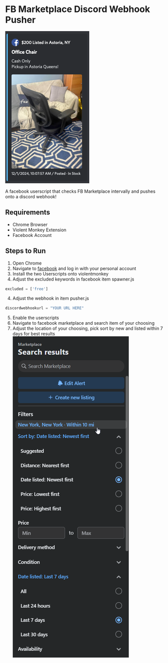 # FB Marketplace Discord Webhook Pusher

![alt text](image.png)

A facebook userscript that checks FB Marketplace intervally and pushes onto a discord webhook!

## Requirements

- Chrome Browser
- Violent Monkey Extension
- Facebook Account

## Steps to Run

1. Open Chrome
2. Navigate to [facebook](https://facebook.com) and log in with your personal account
3. Install the two Userscripts onto violentmonkey
4. Adjust the excluded keywords in facebook item spawner.js
```js
excluded = ['free'] 
```
4. Adjust the webhook in item pusher.js
```js
discordwebhookurl = "YOUR URL HERE"
```
5. Enable the userscripts
6. Navigate to facebook marketplace and search item of your choosing
7. Adjust the location of your choosing, pick sort by new and listed within 7 days for best results
![alt text](image-1.png)